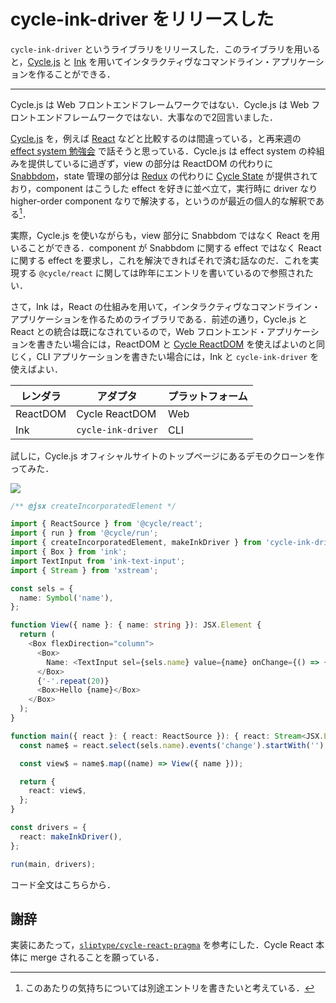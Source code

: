 # cycle-ink-driver をリリースした

`cycle-ink-driver` というライブラリをリリースした．このライブラリを用いると，[Cycle.js](https://cycle.js.org) と [Ink](https://github.com/vadimdemedes/ink) を用いてインタラクティヴなコマンドライン・アプリケーションを作ることができる．

[](https://www.npmjs.com/package/cycle-ink-driver)

[](https://github.com/ryota-ka/cycle-ink-driver)

---

Cycle.js は Web フロントエンドフレームワークではない．Cycle.js は Web フロントエンドフレームワークではない．大事なので2回言いました．

[Cycle.js](https://cycle.js.org) を，例えば [React](https://reactjs.org) などと比較するのは間違っている，と再来週の [effect system 勉強会](https://connpass.com/event/124786/) で話そうと思っている．Cycle.js は effect system の枠組みを提供しているに過ぎず，view の部分は ReactDOM の代わりに [Snabbdom](https://github.com/snabbdom/snabbdom)，state 管理の部分は [Redux](https://redux.js.org) の代わりに [Cycle State](https://cycle.js.org/api/state.html) が提供されており，component はこうした effect を好きに並べ立て，実行時に driver なり higher-order component なりで解決する，というのが最近の個人的な解釈である[^1]．

実際，Cycle.js を使いながらも，view 部分に Snabbdom ではなく React を用いることができる．component が Snabbdom に関する effect ではなく React に関する effect を要求し，これを解決できればそれで済む話なのだ．これを実現する `@cycle/react` に関しては昨年にエントリを書いているので参照されたい．

[](https://ryota-ka.hatenablog.com/entry/2018/07/22/180141)

さて，Ink は，React の仕組みを用いて，インタラクティヴなコマンドライン・アプリケーションを作るためのライブラリである．前述の通り，Cycle.js と React との統合は既になされているので，Web フロントエンド・アプリケーションを書きたい場合には，ReactDOM と [Cycle ReactDOM](https://www.npmjs.com/package/@cycle/react-dom) を使えばよいのと同じく，CLI アプリケーションを書きたい場合には，Ink と `cycle-ink-driver` を使えばよい．

| レンダラ | アダプタ           | プラットフォーム |
| -------- | ------------------ | ---------------- |
| ReactDOM | Cycle ReactDOM     | Web              |
| Ink      | `cycle-ink-driver` | CLI              |

試しに，Cycle.js オフィシャルサイトのトップページにあるデモのクローンを作ってみた．

![](https://i.gyazo.com/d479ca6009d4e1c0e263cd41de6cfb09.gif)

```typescript
/** @jsx createIncorporatedElement */

import { ReactSource } from '@cycle/react';
import { run } from '@cycle/run';
import { createIncorporatedElement, makeInkDriver } from 'cycle-ink-driver';
import { Box } from 'ink';
import TextInput from 'ink-text-input';
import { Stream } from 'xstream';

const sels = {
  name: Symbol('name'),
};

function View({ name }: { name: string }): JSX.Element {
  return (
    <Box flexDirection="column">
      <Box>
        Name: <TextInput sel={sels.name} value={name} onChange={() => {}} />
      </Box>
      {'-'.repeat(20)}
      <Box>Hello {name}</Box>
    </Box>
  );
}

function main({ react }: { react: ReactSource }): { react: Stream<JSX.Element> } {
  const name$ = react.select(sels.name).events('change').startWith('');

  const view$ = name$.map((name) => View({ name }));

  return {
    react: view$,
  };
}

const drivers = {
  react: makeInkDriver(),
};

run(main, drivers);
```

コード全文はこちらから．

[](https://github.com/ryota-ka/cycle-ink-example)

## 謝辞

実装にあたって，[`sliptype/cycle-react-pragma`](https://github.com/sliptype/cycle-react-pragma) を参考にした．Cycle React 本体に merge されることを願っている．

[^1]: このあたりの気持ちについては別途エントリを書きたいと考えている．
